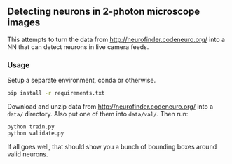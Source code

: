 ## Detecting neurons in 2-photon microscope images

This attempts to turn the data from http://neurofinder.codeneuro.org/ into a NN that can detect
neurons in live camera feeds.

### Usage

Setup a separate environment, conda or otherwise.

```bash
pip install -r requirements.txt
```

Download and unzip data from http://neurofinder.codeneuro.org/ into a `data/` directory. Also
put one of them into `data/val/`. Then run:

```bash
python train.py
python validate.py
```

If all goes well, that should show you a bunch of bounding boxes around valid neurons.